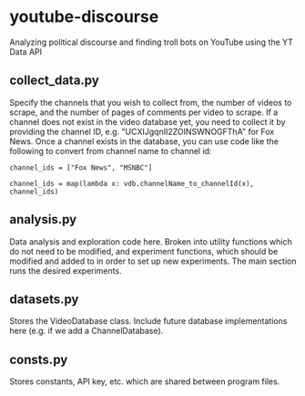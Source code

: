 # youtube-discourse
Analyzing political discourse and finding troll bots on YouTube using the YT Data API

## collect_data.py
Specify the channels that you wish to collect from, the number of videos to scrape, and the number of pages of comments per video to scrape. 
If a channel does not exist in the video database yet, you need to collect it by providing the channel ID, e.g. "UCXIJgqnII2ZOINSWNOGFThA" for Fox News. Once a channel exists in the database, you can use code like the following to convert from channel name to channel id:

```channel_ids = ["Fox News", "MSNBC"]```

```channel_ids = map(lambda x: vdb.channelName_to_channelId(x), channel_ids)```

## analysis.py
Data analysis and exploration code here. Broken into utility functions which do not need to be modified, and experiment functions, which should be modified and added to in order to set up new experiments. The main section runs the desired experiments. 

## datasets.py
Stores the VideoDatabase class. Include future database implementations here (e.g. if we add a ChannelDatabase). 

## consts.py 
Stores constants, API key, etc. which are shared between program files.  
